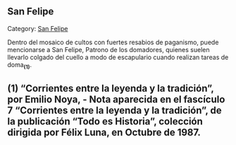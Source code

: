 ## San Felipe

Category: [San Felipe](http://descubrircorrientes.com.ar/2012/index.php/762-cultura/8-leyenda-y-tradicion/artesania-y-santoral-profano/san-felipe)

Dentro del mosaico de cultos con fuertes resabios de paganismo, puede mencionarse a San Felipe, Patrono de los domadores, quienes suelen llevarlo colgado del cuello a modo de escapulario cuando realizan tareas de doma<sub><strong>(1)</strong></sub>.

## **(1)** “Corrientes entre la leyenda y la tradición”, por Emilio Noya, - Nota aparecida en el fascículo 7 “Corrientes entre la leyenda y la tradición”, de la publicación “Todo es Historia”, colección dirigida por Félix Luna, en Octubre de 1987.